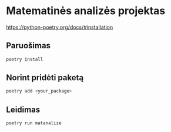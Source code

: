 # Matematinės analizės projektas

<https://python-poetry.org/docs/#installation>

## Paruošimas

```bash
poetry install
```

## Norint pridėti paketą

```bash
poetry add <your_package>
```

## Leidimas

```bash
poetry run matanalize
```
